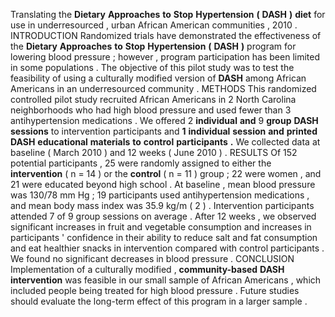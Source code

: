 Translating the **Dietary** **Approaches** **to** **Stop** **Hypertension** **(** **DASH** **)** **diet** for use in underresourced , urban African American communities , 2010 . INTRODUCTION Randomized trials have demonstrated the effectiveness of the **Dietary** **Approaches** **to** **Stop** **Hypertension** **(** **DASH** **)** program for lowering blood pressure ; however , program participation has been limited in some populations . The objective of this pilot study was to test the feasibility of using a culturally modified version of **DASH** among African Americans in an underresourced community . METHODS This randomized controlled pilot study recruited African Americans in 2 North Carolina neighborhoods who had high blood pressure and used fewer than 3 antihypertension medications . We offered 2 **individual** **and** 9 **group** **DASH** **sessions** to intervention participants and **1** **individual** **session** **and** **printed** **DASH** **educational** **materials** **to** **control** **participants** **.** We collected data at baseline ( March 2010 ) and 12 weeks ( June 2010 ) . RESULTS Of 152 potential participants , 25 were randomly assigned to either the **intervention** ( n = 14 ) or the **control** ( n = 11 ) group ; 22 were women , and 21 were educated beyond high school . At baseline , mean blood pressure was 130/78 mm Hg ; 19 participants used antihypertension medications , and mean body mass index was 35.9 kg/m ( 2 ) . Intervention participants attended 7 of 9 group sessions on average . After 12 weeks , we observed significant increases in fruit and vegetable consumption and increases in participants ' confidence in their ability to reduce salt and fat consumption and eat healthier snacks in intervention compared with control participants . We found no significant decreases in blood pressure . CONCLUSION Implementation of a culturally modified , **community-based** **DASH** **intervention** was feasible in our small sample of African Americans , which included people being treated for high blood pressure . Future studies should evaluate the long-term effect of this program in a larger sample . 